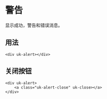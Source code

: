 # 警告

显示成功，警告和错误消息。

## 用法

```
<div uk-alert></div>
```

## 关闭按钮


```
<div uk-alert>
    <a class="uk-alert-close" uk-close></a>
</div>
```
